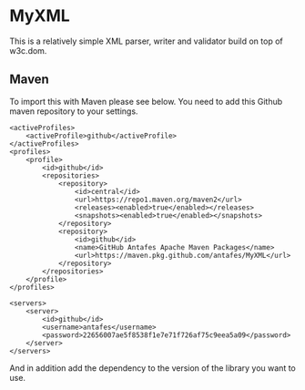 MyXML
=====

This is a relatively simple XML parser, writer and validator build on top of w3c.dom.

Maven
-----

To import this with Maven please see below. You need to add this Github maven repository to your settings.

	<activeProfiles>
		<activeProfile>github</activeProfile>
	</activeProfiles>
	<profiles>
		<profile>
			<id>github</id>
			<repositories>
				<repository>
					<id>central</id>
					<url>https://repo1.maven.org/maven2</url>
					<releases><enabled>true</enabled></releases>
					<snapshots><enabled>true</enabled></snapshots>
				</repository>
				<repository>
					<id>github</id>
					<name>GitHub Antafes Apache Maven Packages</name>
					<url>https://maven.pkg.github.com/antafes/MyXML</url>
				</repository>
			</repositories>
		</profile>
	</profiles>
	
    <servers>
        <server>
            <id>github</id>
            <username>antafes</username>
            <password>22656007ae5f8538f1e7e71f726af75c9eea5a09</password>
        </server>
    </servers>
    
And in addition add the dependency to the version of the library you want to use.
